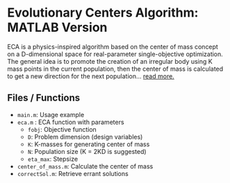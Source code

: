 # Evolutionary Centers Algorithm: MATLAB Version

ECA is a physics-inspired algorithm based on the center of mass concept on 
a D-dimensional space for real-parameter single-objective optimization. The 
general idea is to promote the creation of an irregular body using K mass points
in the current population, then the center of mass is calculated to get a new direction 
for the next population... [read more.](https://www.dropbox.com/s/kqc22ki2edjtt0y/ECA-optimization.pdf)

## Files / Functions

* `main.m`: Usage example
* `eca.m` : ECA function with parameters
	* `fobj`: Objective function
	* `D`: Problem dimension (design variables)
	* `K`: K-masses for generating center of mass
	* `N`: Population size (K = 2KD is suggested)
	* `eta_max`: Stepsize
* `center_of_mass.m`: Calculate the center of mass
* `correctSol.m`: Retrieve errant solutions

